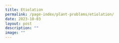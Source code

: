 ```yaml
---
title: Etiolation
permalink: /page-index/plant-problems/etiolation/
date: 2023-10-03
layout: post
description: ""
image: ""
---
```

